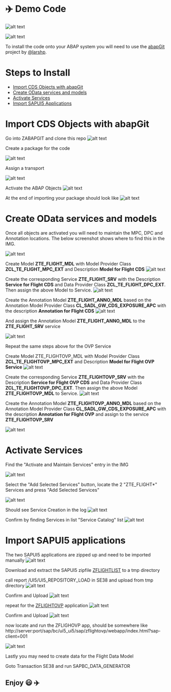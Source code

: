 
# :airplane: Demo Code

![alt text](img/ovp2.gif "ABAP Git")

![alt text](img/abapgit.png "ABAP Git")

To install the code onto your ABAP system you will need to use the [abapGit](https://github.com/larshp/abapGit) project by [@larshp](https://github.com/larshp).

Steps to Install
=========

* [Import CDS Objects with abapGit](#import-cds-objects-with-abapgit)
* [Create OData services and models](#create-odata-services-and-models)
* [Activate Services](#activate-services)
* [Import SAPUI5 Applications](#import-sapui5-applications)

Import CDS Objects with abapGit
=========

Go into ZABAPGIT and clone this repo
![alt text](img/clone_repo.png "Clone Repository")

Create a package for the code

![alt text](img/create_package.png "Create Package")

Assign a transport

![alt text](img/transport.png "Assign Transport")

Activate the ABAP Objects
![alt text](img/activate_objects.png "Activate Objects")

At the end of importing your package should look like
![alt text](img/package_contents.png "Package contents")

Create OData services and models
=========

Once all objects are activated you will need to maintain the MPC, DPC and Annotation locations. The below screenshot shows where to find this in the IMG.

![alt text](img/img_gw.png "IMG settings")

Create Model **ZTE\_FLIGHT\_MDL** with Model Provider Class **ZCL\_TE\_FLIGHT\_MPC_EXT**
and Description **Model for Flight CDS**
![alt text](img/create_model1.png "Create Model")

Create the corresponding Service **ZTE\_FLIGHT\_SRV** with the Description **Service for Flight CDS** and Data Provider Class **ZCL\_TE\_FLIGHT\_DPC\_EXT**. Then assign the above Model to Service.
![alt text](img/create_service1.png "Create Service")

Create the Annotation Model **ZTE\_FLIGHT\_ANNO\_MDL** based on the Annotation Model Provider Class **CL\_SADL\_GW\_CDS\_EXPOSURE\_APC** with the description **Annotation for Flight CDS**
![alt text](img/create_anno1a.png "Create Annotation Model")

And assign the Annotation Model **ZTE\_FLIGHT\_ANNO\_MDL** to the **ZTE\_FLIGHT\_SRV** service

![alt text](img/assign_anno_service1.PNG "Assign Annotation Model to service")

Repeat the same steps above for the OVP Service

Create Model ZTE\_FLIGHTOVP\_MDL with Model Provider Class **ZCL\_TE\_FLIGHTOVP\_MPC\_EXT**
and Description **Model for Flight OVP Service**
![alt text](img/create_model2.png "Create Model")

Create the corresponding Service **ZTE\_FLIGHTOVP\_SRV** with the Description **Service for Flight OVP CDS** and Data Provider Class **ZCL\_TE\_FLIGHTOVP\_DPC\_EXT**. Then assign the above Model **ZTE\_FLIGHTOVP\_MDL** to Service.
![alt text](img/create_service2.png "Create Service")

Create the Annotation Model **ZTE\_FLIGHTOVP\_ANNO\_MDL**  based on the Annotation Model Provider Class **CL\_SADL\_GW\_CDS\_EXPOSURE\_APC** with the description **Annotation for Flight OVP** and assign to the service **ZTE\_FLIGHTOVP\_SRV**

![alt text](img/assign_anno_service2.PNG "Assign Annotation Model to service")

Activate Services
=========

Find the "Activate and Maintain Services" entry in the IMG

![alt text](img/activate_service_img.jpg "locate Activate Service in IMG")

Select the "Add Selected Services" button, locate the 2 "ZTE\_FLIGHT*" Services and press "Add Selected Services"

![alt text](img/add_selected_services.png "Add Selected Services")

Should see Service Creation in the log
![alt text](img/add_selected_services2.png "Service Creation Log")

Confirm by finding Services in list "Service Catalog" list
![alt text](img/add_selected_services3.png "Confirm in list of Active Services")

Import SAPUI5 applications
=========

The two SAPUI5 applications are zipped up and need to be imported manually
![alt text](img/zipfiles.png "Location of the SAPUI5 apps")

Download and extract the SAPUI5 zipfile [ZFLIGHTLIST](https://github.com/jasper07/Teched17/blob/master/ZFLIGHTLIST.zip?raw=true) to a tmp directory

call report /UI5/UI5_REPOSITORY_LOAD in SE38 and upload from tmp directory
![alt text](img/zflightlist_upload.PNG "Create new SAPUI5 app")

Confirm and Upload
![alt text](img/zflightlist_upload2.PNG "Confirm and Upload")

repeat for the [ZFLIGHTOVP](https://github.com/jasper07/Teched17/blob/master/ZFLIGHTOVP.zip?raw=true)
application
![alt text](img/zflightovp_upload.PNG "Create new SAPUI5 app") 

Confirm and Upload
![alt text](img/zflightovp_upload2.PNG "Confirm and upload")

now locate and run the ZFLIGHOVP app, should be somewhere like
http://server:port/sap/bc/ui5_ui5/sap/zflightovp/webapp/index.html?sap-client=001

![alt text](img/run_ovp_app.PNG "Confirm and upload")

Lastly you may need to create data for the Flight Data Model

Goto Transaction SE38 and run SAPBC_DATA_GENERATOR

## Enjoy :smiley: :airplane:
